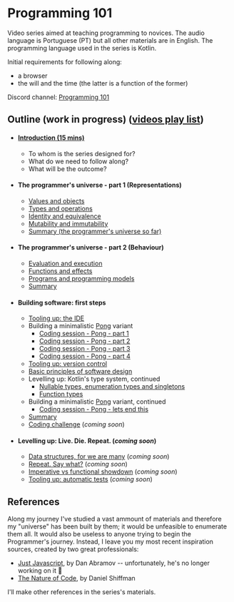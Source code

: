 # Programming 101

Video series aimed at teaching programming to novices. The audio language is Portuguese (PT) but all other materials are in English.
The programming language used in the series is Kotlin.

Initial requirements for following along: 
* a browser
* the will and the time (the latter is a function of the former)

Discord channel: [Programming 101](https://discord.gg/dYgjGUG)

## Outline (work in progress) ([videos play list](https://www.youtube.com/playlist?list=PL8XxoCaL3dBiJ_djQKKbbI4uN081F7Sgw))

* #### [Introduction (15 mins)](sessions/00-introduction.md)
  * To whom is the series designed for?
  * What do we need to follow along?
  * What will be the outcome?

* #### The programmer's universe - part 1 (Representations)
  * [Values and objects](sessions/01-values-and-objects.md)
  * [Types and operations](sessions/02-types-and-operations.md)
  * [Identity and equivalence](sessions/03-identity-and-equivalence.md)
  * [Mutability and immutability](sessions/04-mutability-and-immutability.md)
  * [Summary (the programmer's universe so far)](sessions/05-summary-data.md)

* #### The programmer's universe - part 2 (Behaviour)
  * [Evaluation and execution](sessions/06-evaluation-and-execution.md)
  * [Functions and effects](sessions/07-functions-and-effects.md)
  * [Programs and programming models](sessions/08-programs-and-programming_models.md)
  * [Summary](sessions/09-summary-the-programmer-universe.md)

* #### Building software: first steps
  * [Tooling up: the IDE](sessions/10-tooling-up-IDE.md)
  * Building a minimalistic [Pong](https://playpong.net/) variant
    * [Coding session - Pong - part 1](sessions/11-coding-pong-part1.md)
    * [Coding session - Pong - part 2](sessions/12-coding-pong-part2.md)
    * [Coding session - Pong - part 3](sessions/13-coding-pong-part3.md)
    * [Coding session - Pong - part 4](sessions/14-coding-pong-part4.md)
  * [Tooling up: version control](sessions/15-tooling-up-version_control.md)
  * [Basic principles of software design](sessions/16-basic-principles-design.md)
  * Levelling up: Kotlin's type system, continued
    * [Nullable types, enumeration types and singletons](sessions/17-nullable-enums-and-singletons.md)
    * [Function types](sessions/18-function-types.md)
  * Building a minimalistic [Pong](https://playpong.net/) variant, continued
    * [Coding session - Pong - lets end this](sessions/19-coding-pong-part5.md)
  * [Summary](sessions/20-summary-coding-pong.md)
  * [Coding challenge](#building-software-first-steps) (_coming soon_)
  
* #### Levelling up: Live. Die. Repeat. (_coming soon_)
  * [Data structures, for we are many](#levelling-up-live-die-repeat-coming-soon) (_coming soon_)
  * [Repeat. Say what?](#levelling-up-live-die-repeat-coming-soon) (_coming soon_)
  * [Imperative vs functional showdown](#levelling-up-live-die-repeat-coming-soon) (_coming soon_)
  * [Tooling up: automatic tests](#levelling-up-live-die-repeat-coming-soon) (_coming soon_)

## References
Along my journey I've studied a vast ammount of materials and therefore my "universe" has been built by them; it would be unfeasible to enumerate them all. It would also be useless to anyone trying to begin the Programmer's journey. Instead, I leave you my most recent inspiration sources, created by two great professionals: 
* [Just Javascript](https://justjavascript.com/), by Dan Abramov -- unfortunately, he's no longer working on it 🙁
* [The Nature of Code](https://www.youtube.com/user/shiffman/playlists?view=50&sort=dd&shelf_id=6), by Daniel Shiffman

I'll make other references in the series's materials.